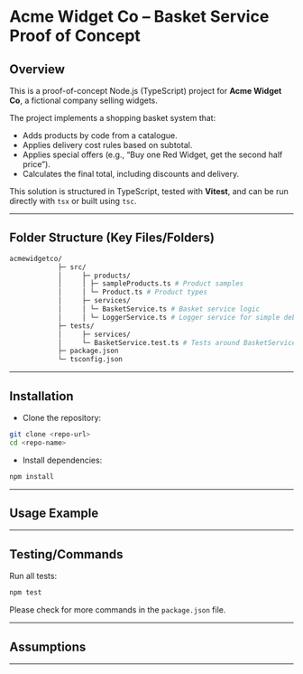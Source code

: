 # Acme Widget Co – Basket Service Proof of Concept

## Overview

This is a proof-of-concept Node.js (TypeScript) project for **Acme Widget Co**, a fictional company selling widgets.  

The project implements a shopping basket system that:

- Adds products by code from a catalogue.
- Applies delivery cost rules based on subtotal.
- Applies special offers (e.g., “Buy one Red Widget, get the second half price”).
- Calculates the final total, including discounts and delivery.

This solution is structured in TypeScript, tested with **Vitest**, and can be run directly with `tsx` or built using `tsc`.

---

## Folder Structure (Key Files/Folders)

```bash
acmewidgetco/
            ├─ src/
            │     ├─ products/
            │     │ ├─ sampleProducts.ts # Product samples
            │     │ └─ Product.ts # Product types
            │     ├─ services/
            │     │ └─ BasketService.ts # Basket service logic
            │     │ └─ LoggerService.ts # Logger service for simple debugging
            ├─ tests/
            │     ├─ services/
            │     └─ BasketService.test.ts # Tests around BasketService
            ├─ package.json
            └─ tsconfig.json
```

---

## Installation

- Clone the repository:  

```bash
git clone <repo-url>
cd <repo-name>
```

- Install dependencies:

```bash
npm install
```

---

## Usage Example

---

## Testing/Commands

Run all tests:

```bash
npm test
```

Please check for more commands in the `package.json` file.

---

## Assumptions

---
